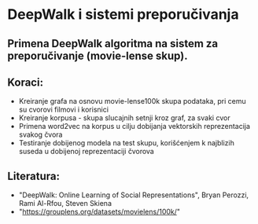 # DeepWalk i sistemi preporučivanja


## Primena DeepWalk algoritma na sistem za preporučivanje (movie-lense skup).

## Koraci:
- Kreiranje grafa na osnovu movie-lense100k skupa podataka, pri cemu su cvorovi filmovi i korisnici
- Kreiranje korpusa - skupa slucajnih setnji kroz graf, za svaki cvor
- Primena word2vec na korpus u cilju dobijanja vektorskih reprezentacija svakog čvora
- Testiranje dobijenog modela na test skupu, korišćenjem k najblizih suseda u dobijenoj reprezentaciji čvorova


## Literatura:
- "DeepWalk: Online Learning of Social Representations", Bryan Perozzi, Rami Al-Rfou, Steven Skiena
- "https://grouplens.org/datasets/movielens/100k/"